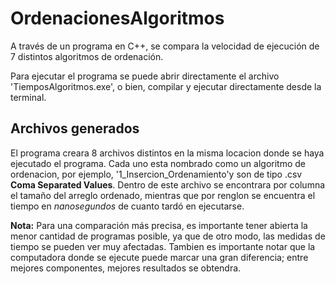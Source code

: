 # OrdenacionesAlgoritmos
A través de un programa en C++, se compara la velocidad de ejecución de 7 distintos algoritmos de ordenación. 


Para ejecutar el programa se puede abrir directamente el archivo 'TiemposAlgoritmos.exe', o bien, compilar y ejecutar
directamente desde la terminal.

## Archivos generados
El programa creara 8 archivos distintos en la misma locacion donde se haya ejecutado el programa. Cada uno esta nombrado como 
un algoritmo de ordenacion, por ejemplo, '1_Insercion_Ordenamiento'y son de tipo .csv __Coma Separated Values__. 
Dentro de este archivo se encontrara por columna el tamaño del arreglo ordenado, mientras
que por renglon se encuentra el tiempo en *nanosegundos* de cuanto tardó en ejecutarse.

**Nota:** Para una comparación más precisa, es importante tener abierta la menor cantidad de programas posible, ya que
de otro modo, las medidas de tiempo se pueden ver muy afectadas. Tambien es importante notar que la computadora
donde se ejecute puede marcar una gran diferencia; entre mejores componentes, mejores resultados se obtendra.

